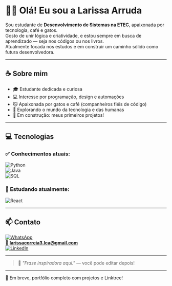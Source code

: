 # 👩‍💻 Olá! Eu sou a Larissa Arruda

Sou estudante de **Desenvolvimento de Sistemas na ETEC**, apaixonada por tecnologia, café e gatos.  
Gosto de unir lógica e criatividade, e estou sempre em busca de aprendizado — seja nos códigos ou nos livros.  
Atualmente focada nos estudos e em construir um caminho sólido como futura desenvolvedora.  

---

## ☕ Sobre mim

- 🎓 Estudante dedicada e curiosa  
- 💻 Interesse por programação, design e automações  
- 🐱 Apaixonada por gatos e café (companheiros fiéis de código)  
- 🧠 Explorando o mundo da tecnologia e das humanas  
- 🚀 Em construção: meus primeiros projetos!

---

## 💻 Tecnologias

### ✅ Conhecimentos atuais:

![Python](https://img.shields.io/badge/Python-3776AB?style=for-the-badge&logo=python&logoColor=white)  
![Java](https://img.shields.io/badge/Java-007396?style=for-the-badge&logo=java&logoColor=white)  
![SQL](https://img.shields.io/badge/SQL-4479A1?style=for-the-badge&logo=mysql&logoColor=white)

### 🧪 Estudando atualmente:

![React](https://img.shields.io/badge/React-61DAFB?style=for-the-badge&logo=react&logoColor=black)

---

## 📫 Contato

[![WhatsApp](https://img.shields.io/badge/WhatsApp-25D366?style=flat&logo=whatsapp&logoColor=white)](https://wa.me/5511975581094)  
📧 **larissacorreia3.lca@gmail.com**  
[![LinkedIn](https://img.shields.io/badge/LinkedIn-0077B5?style=flat&logo=linkedin&logoColor=white)](https://www.linkedin.com/in/larissa-correia-arruda-08027626a)

---

> 💬 *"Frase inspiradora aqui."* — você pode editar depois!

---

📌 Em breve, portfólio completo com projetos e Linktree!

